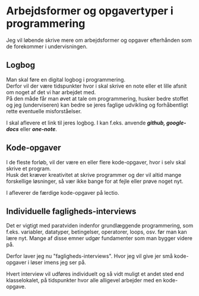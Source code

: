 # Arbejdsformer og opgavertyper i programmering

Jeg vil løbende skrive mere om arbejdsformer og opgaver efterhånden som de forekommer i undervisningen.

## Logbog
Man skal føre en digital logbog i programmering.    
Derfor vil der være tidspunkter hvor i skal skrive en note eller et lille afsnit om noget af det vi har arbejdet med.    
På den måde får man øvet at tale om programmering, husker bedre stoffet og jeg (underviseren) kan bedre se jeres faglige udvikling og forhåbentligt rette eventuelle misforståelser.

I skal aflevere et link til jeres logbog.
I kan f.eks. anvende ***github, google-docs*** eller ***one-note***.

## Kode-opgaver  
I de fleste forløb, vil der være en eller flere kode-opgaver, hvor i selv skal skrive et program.        
Husk det kræver kreativitet at skrive programmer og der vil altid mange forskellige løsninger, så vær ikke bange for at fejle eller prøve noget nyt.  

I afleverer de færdige kode-opgaver på lectio.

## Individuelle fagligheds-interviews
Det er vigtigt med paratviden indenfor grundlæggende programmering, som f.eks. variabler, datatyper, betingelser, operatorer, loops, osv. før man kan lære nyt.
Mange af disse emner udgør fundamenter som man bygger videre på.   

Derfor laver jeg nu "fagligheds-interviews". Hvor jeg vil give jer små kode-opgaver i løser imens jeg ser på.

Hvert interview vil udføres individuelt og så vidt muligt et andet sted end klasselokalet, på tidspunkter hvor alle alligevel arbejder med en kode-opgave.
